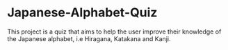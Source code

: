 # Japanese-Alphabet-Quiz
This project is a quiz that aims to help the user improve their knowledge of the Japanese alphabet, i.e Hiragana, Katakana and Kanji.
